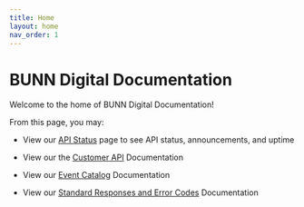 ```yaml
---
title: Home
layout: home
nav_order: 1
---
```


# BUNN Digital Documentation

Welcome to the home of BUNN Digital Documentation!

From this page, you may:

- View our [API Status](https://status.bunn.com) page to see API status, announcements, and uptime

- View our the [Customer API](apis/) Documentation

- View our [Event Catalog](events/) Documentation

- View our [Standard Responses and Error Codes](responses/) Documentation

